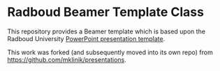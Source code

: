 Radboud Beamer Template Class
=============================

This repository provides a Beamer template which is based upon the Radboud University
[PowerPoint presentation template][rutemp].

This work was forked (and subsequently moved into its own repo) from https://github.com/mklinik/presentations.

[rutemp]: https://www.radboudnet.nl/communication/corporate-identity/templates/powerpoint
